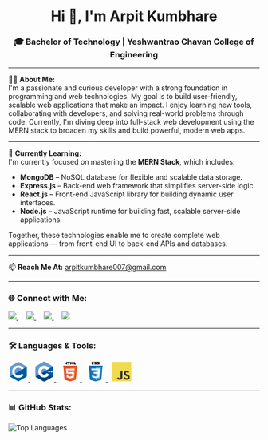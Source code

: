 <h1 align="center">Hi 👋, I'm Arpit Kumbhare</h1>
<h3 align="center">🎓 Bachelor of Technology | Yeshwantrao Chavan College of Engineering</h3>

---

🧑‍💻 **About Me:**  
I'm a passionate and curious developer with a strong foundation in programming and web technologies. My goal is to build user-friendly, scalable web applications that make an impact. I enjoy learning new tools, collaborating with developers, and solving real-world problems through code. Currently, I'm diving deep into full-stack web development using the MERN stack to broaden my skills and build powerful, modern web apps.

---

🌱 **Currently Learning:**  
I'm currently focused on mastering the **MERN Stack**, which includes:

- **MongoDB** – NoSQL database for flexible and scalable data storage.  
- **Express.js** – Back-end web framework that simplifies server-side logic.  
- **React.js** – Front-end JavaScript library for building dynamic user interfaces.  
- **Node.js** – JavaScript runtime for building fast, scalable server-side applications.

Together, these technologies enable me to create complete web applications — from front-end UI to back-end APIs and databases.

---

📫 **Reach Me At:** [arpitkumbhare007@gmail.com](mailto:arpitkumbhare007@gmail.com)

---

<h3 align="left">🌐 Connect with Me:</h3>
<p align="left">
  <a href="mailto:arpitkumbhare007@gmail.com" target="_blank">
    <img src="https://img.shields.io/badge/Gmail-D14836?style=for-the-badge&logo=gmail&logoColor=white"/>
  </a>
  &nbsp;
  &nbsp;
  <a href="https://linkedin.com/in/arpit-kumbhare" target="_blank">
    <img src="https://img.shields.io/badge/-LinkedIn-0077B5?style=for-the-badge&logo=Linkedin&logoColor=white"/>
  </a>
  &nbsp;
  &nbsp;
  <a href="https://github.com/arpit-kumbhare" target="_blank">
    <img src="https://img.shields.io/badge/-GitHub-181717?style=for-the-badge&logo=github&logoColor=white"/>
  </a>
  &nbsp;
  &nbsp;
  <a href="https://instagram.com/your_instagram_username" target="_blank">
    <img src="https://img.shields.io/badge/-Instagram-E4405F?style=for-the-badge&logo=instagram&logoColor=white"/>
  </a>
</p>

---

<h3 align="left">🛠️ Languages & Tools:</h3>
<p align="left">
  <a href="https://www.cprogramming.com/" target="_blank" rel="noreferrer">
    <img src="https://raw.githubusercontent.com/devicons/devicon/master/icons/c/c-original.svg" alt="C" width="40" height="40"/>
  </a>
  &nbsp;
  <a href="https://www.w3schools.com/cpp/" target="_blank" rel="noreferrer">
    <img src="https://raw.githubusercontent.com/devicons/devicon/master/icons/cplusplus/cplusplus-original.svg" alt="C++" width="40" height="40"/>
  </a>
  &nbsp;
  <a href="https://www.w3schools.com/html/" target="_blank" rel="noreferrer">
    <img src="https://raw.githubusercontent.com/devicons/devicon/master/icons/html5/html5-original-wordmark.svg" alt="HTML5" width="40" height="40"/>
  </a>
  &nbsp;
  <a href="https://www.w3schools.com/css/" target="_blank" rel="noreferrer">
    <img src="https://raw.githubusercontent.com/devicons/devicon/master/icons/css3/css3-original-wordmark.svg" alt="CSS3" width="40" height="40"/>
  </a>
  &nbsp;
  <a href="https://developer.mozilla.org/en-US/docs/Web/JavaScript" target="_blank" rel="noreferrer">
    <img src="https://raw.githubusercontent.com/devicons/devicon/master/icons/javascript/javascript-original.svg" alt="JavaScript" width="40" height="40"/>
  </a>
</p>

---

<h3 align="left">📊 GitHub Stats:</h3>
<p align="left">
  <img src="https://github-readme-stats.vercel.app/api/top-langs?username=arpit-kumbhare&show_icons=true&locale=en&layout=compact" alt="Top Languages"/>
</p>
